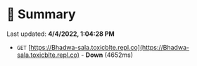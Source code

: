 # 📖 Summary
Last updated: **4/4/2022, 1:04:28 PM**

- `GET` [https://Bhadwa-sala.toxicblte.repl.co](https://Bhadwa-sala.toxicblte.repl.co) - **Down** (4652ms)
